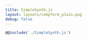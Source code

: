 ```yaml
---
title: SimpleSynth.js
layout: layouts/compform_plain.pug
debug: false
---
```


```javascript
@@include('./SimpleSynth.js')
```